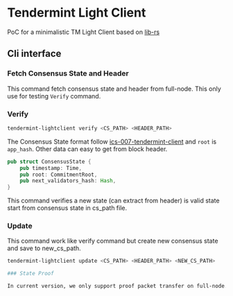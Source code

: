 # Tendermint Light Client

PoC for a minimalistic TM Light Client based on [lib-rs](https://github.com/cosmos/ibc-rs)

## Cli interface 

### Fetch Consensus State and Header 

This command fetch consensus state and header from full-node. This only use for testing `Verify` command.  

### Verify

```bash
tendermint-lightclient verify <CS_PATH> <HEADER_PATH>
```

The Consensus State format follow [ics-007-tendermint-client](https://github.com/cosmos/ibc/tree/main/spec/client/ics-007-tendermint-client#consensus-state) and `root` is `app_hash`. Other data can easy to get from block header.


```rust
pub struct ConsensusState {
    pub timestamp: Time,
    pub root: CommitmentRoot,
    pub next_validators_hash: Hash,
}
```

This command verifies a new state (can extract from header) is valid state start from consensus state in cs_path file.

### Update 

This command work like verify command but create new consensus state and save to new_cs_path. 

```bash
tendermint-lightclient update <CS_PATH> <HEADER_PATH> <NEW_CS_PATH>

### State Proof 

In current version, we only support proof packet transfer on full-node. We only verify the Cosmos IAVL Store.  